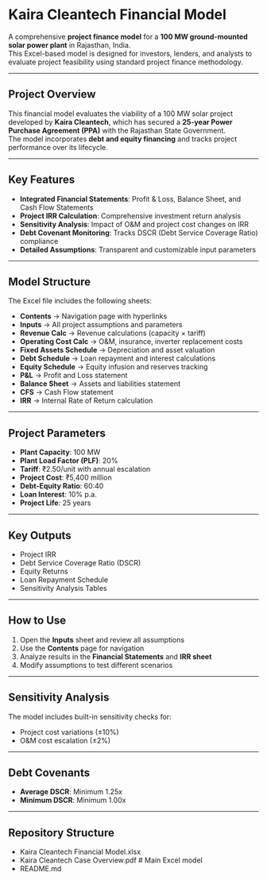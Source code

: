 #  Kaira Cleantech Financial Model

A comprehensive **project finance model** for a **100 MW ground-mounted solar power plant** in Rajasthan, India.  
This Excel-based model is designed for investors, lenders, and analysts to evaluate project feasibility using standard project finance methodology.

---

##  Project Overview
This financial model evaluates the viability of a 100 MW solar project developed by **Kaira Cleantech**, which has secured a **25-year Power Purchase Agreement (PPA)** with the Rajasthan State Government.  
The model incorporates **debt and equity financing** and tracks project performance over its lifecycle.

---

##  Key Features
-  **Integrated Financial Statements**: Profit & Loss, Balance Sheet, and Cash Flow Statements  
-  **Project IRR Calculation**: Comprehensive investment return analysis  
-  **Sensitivity Analysis**: Impact of O&M and project cost changes on IRR  
-  **Debt Covenant Monitoring**: Tracks DSCR (Debt Service Coverage Ratio) compliance  
-  **Detailed Assumptions**: Transparent and customizable input parameters  

---

##  Model Structure
The Excel file includes the following sheets:

- **Contents** → Navigation page with hyperlinks  
- **Inputs** → All project assumptions and parameters  
- **Revenue Calc** → Revenue calculations (capacity × tariff)  
- **Operating Cost Calc** → O&M, insurance, inverter replacement costs  
- **Fixed Assets Schedule** → Depreciation and asset valuation  
- **Debt Schedule** → Loan repayment and interest calculations  
- **Equity Schedule** → Equity infusion and reserves tracking  
- **P&L** → Profit and Loss statement  
- **Balance Sheet** → Assets and liabilities statement  
- **CFS** → Cash Flow statement  
- **IRR** → Internal Rate of Return calculation  

---

##  Project Parameters
- **Plant Capacity**: 100 MW  
- **Plant Load Factor (PLF)**: 20%  
- **Tariff**: ₹2.50/unit with annual escalation  
- **Project Cost**: ₹5,400 million  
- **Debt-Equity Ratio**: 60:40  
- **Loan Interest**: 10% p.a.  
- **Project Life**: 25 years  

---

## Key Outputs
- Project IRR  
- Debt Service Coverage Ratio (DSCR)  
- Equity Returns  
- Loan Repayment Schedule  
- Sensitivity Analysis Tables  

---

##  How to Use
1. Open the **Inputs** sheet and review all assumptions  
2. Use the **Contents** page for navigation  
3. Analyze results in the **Financial Statements** and **IRR sheet**  
4. Modify assumptions to test different scenarios  

---

##  Sensitivity Analysis
The model includes built-in sensitivity checks for:  
- Project cost variations (±10%)  
- O&M cost escalation (±2%)  

---

## Debt Covenants
- **Average DSCR**: Minimum 1.25x  
- **Minimum DSCR**: Minimum 1.00x  

---

##  Repository Structure
- Kaira Cleantech Financial Model.xlsx
- Kaira Cleantech Case Overview.pdf # Main Excel model
- README.md



